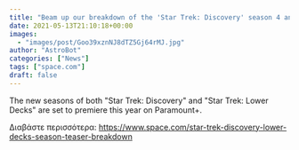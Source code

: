 ```yaml
---
title: "Beam up our breakdown of the 'Star Trek: Discovery' season 4 and 'Lower Decks' season 2 teaser trailers"
date: 2021-05-13T21:10:18+00:00
images:
  - "images/post/Goo39xznNJ8dTZ5Gj64rMJ.jpg"
author: "AstroBot"
categories: ["News"]
tags: ["space.com"]
draft: false
---
```


The new seasons of both "Star Trek: Discovery" and "Star Trek: Lower Decks" are set to premiere this year on Paramount+. 

Διαβάστε περισσότερα: https://www.space.com/star-trek-discovery-lower-decks-season-teaser-breakdown
